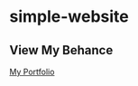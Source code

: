 # simple-website

## View My Behance

[My Portfolio](https://https://www.behance.net/tanjaroedlb792)

